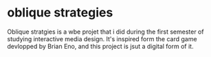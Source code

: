 # oblique strategies

Oblique stratgies is a wbe projet that i did during the first semester of studying interactive media design. It's inspired form the card game devlopped by Brian Eno, and this project is jsut a digital form of it.

